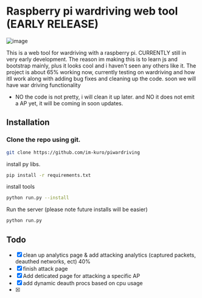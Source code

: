 # Raspberry pi wardriving web tool (EARLY RELEASE)
![image](https://github.com/im-kuro/piWardriving/assets/86091489/4c23b57c-ebf0-4979-8ec5-4e20f516f83b)

This is a web tool for wardriving with a raspberry pi. CURRENTLY still in very early development.
The reason im making this is to learn js and bootstrap mainly, plus it looks cool and i haven't seen 
any others like it. The project is about 65% working now, currently testing on wardriving and how itll
work along with adding bug fixes and cleaning up the code. soon we will have war driving functionality 

- NO the code is not pretty, i will clean it up later. and NO it does not emit a AP yet, it will be coming in soon updates.

## Installation

### Clone the repo using git.

```bash
git clone https://github.com/im-kuro/piwardriving
```

install py libs.
```bash
pip install -r requirements.txt
```

install tools
```bash
python run.py --install
```


Run the server (please note future installs will be easier)
```bash
python run.py
```



## Todo
- [x] clean up analytics page & add attacking analytics (captured packets, deauthed networks, ect) 40%
- [x] finish attack page
- [x] Add deticated page for attacking a specific AP
- [x] add dynamic deauth procs based on cpu usage
- [x] 
